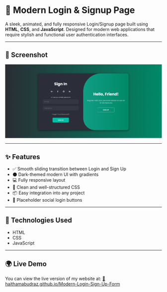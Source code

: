 # 🔐 Modern Login & Signup Page

A sleek, animated, and fully responsive Login/Signup page built using **HTML**, **CSS**, and **JavaScript**. Designed for modern web applications that require stylish and functional user authentication interfaces.

---

## 📸 Screenshot

![Screenshot](Screenshot.png)

---

## ✨ Features

- ✅ Smooth sliding transition between Login and Sign Up
- 🌑 Dark-themed modern UI with gradients
- 💻 Fully responsive layout
- 🎨 Clean and well-structured CSS
- 📦 Easy integration into any project
- 🔐 Placeholder social login buttons

---

## 🧠 Technologies Used

- HTML
- CSS
- JavaScript

---

## 🌍 Live Demo  
You can view the live version of my website at: [🔗 haithamabudraz.github.io/Modern-Login-Sign-Up-Form](https://haithamabudraz.github.io/Modern-Login-Sign-Up-Form) 
